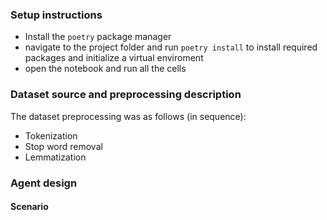### Setup instructions
- Install the `poetry` package manager
- navigate to the project folder and run `poetry install` to install required packages and initialize a virtual enviroment
- open the notebook and run all the cells

### Dataset source and preprocessing description
The dataset preprocessing was as follows (in sequence):
- Tokenization
- Stop word removal
- Lemmatization

### Agent design
#### Scenario
